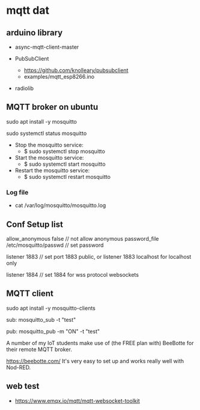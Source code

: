 
# mqtt dat 

## arduino library 

- async-mqtt-client-master 

- PubSubClient
    - https://github.com/knolleary/pubsubclient
    - examples/mqtt_esp8266.ino

- radiolib


## MQTT broker on ubuntu 

sudo apt install -y mosquitto

sudo systemctl status mosquitto


- Stop the mosquitto service:
    - $ sudo systemctl stop mosquitto
- Start the mosquitto service:
    - $ sudo systemctl start mosquitto
- Restart the mosquitto service:
    - $ sudo systemctl restart mosquitto

###  Log file 
* cat /var/log/mosquitto/mosquitto.log

## Conf Setup list
allow_anonymous false  // not allow anonymous
password_file /etc/mosquitto/passwd // set password

listener 1883  // set port 1883 public, or listener 1883 localhost for localhost only

listener 1884 // set 1884 for wss
protocol websockets




## MQTT client 

sudo apt install -y mosquitto-clients

sub:
mosquitto_sub -t "test"

pub:
mosquitto_pub -m "ON" -t "test"

A number of my IoT students make use of (the FREE plan with) BeeBotte for their remote MQTT broker.

https://beebotte.com/
It's very easy to set up and works really well with Nod-RED.



## web test 
- https://www.emqx.io/mqtt/mqtt-websocket-toolkit